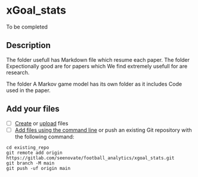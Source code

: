 # xGoal_stats


To be completed


## Description
The folder usefull has Markdown file which resume each paper. The folder Expectionally good are for papers which We find extremely usefull for are research. 

The folder A Markov game model has its own folder as it includes Code used in the paper. 

## Add your files

- [ ] [Create](https://docs.gitlab.com/ee/user/project/repository/web_editor.html#create-a-file) or [upload](https://docs.gitlab.com/ee/user/project/repository/web_editor.html#upload-a-file) files
- [ ] [Add files using the command line](https://docs.gitlab.com/ee/gitlab-basics/add-file.html#add-a-file-using-the-command-line) or push an existing Git repository with the following command:

```
cd existing_repo
git remote add origin https://gitlab.com/seenovate/football_analytics/xgoal_stats.git
git branch -M main
git push -uf origin main
```


